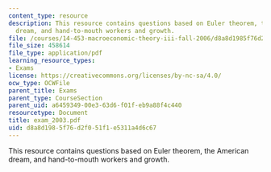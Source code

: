 ```yaml
---
content_type: resource
description: This resource contains questions based on Euler theorem, the American
  dream, and hand-to-mouth workers and growth.
file: /courses/14-453-macroeconomic-theory-iii-fall-2006/d8a8d1985f76d2f051f1e5311a4d6c67_exam_2003.pdf
file_size: 458614
file_type: application/pdf
learning_resource_types:
- Exams
license: https://creativecommons.org/licenses/by-nc-sa/4.0/
ocw_type: OCWFile
parent_title: Exams
parent_type: CourseSection
parent_uid: a6459349-00e3-63d6-f01f-eb9a88f4c440
resourcetype: Document
title: exam_2003.pdf
uid: d8a8d198-5f76-d2f0-51f1-e5311a4d6c67
---
```

This resource contains questions based on Euler theorem, the American dream, and hand-to-mouth workers and growth.